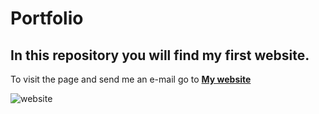 # Portfolio

## In this repository you will find my first website.

To visit the page and send me an e-mail go to **[My website](https://rafa-moraes.github.io/Portfolio)**

![website](https://user-images.githubusercontent.com/66093149/121391118-ee210580-c945-11eb-80a8-03b907f3dfce.png)
